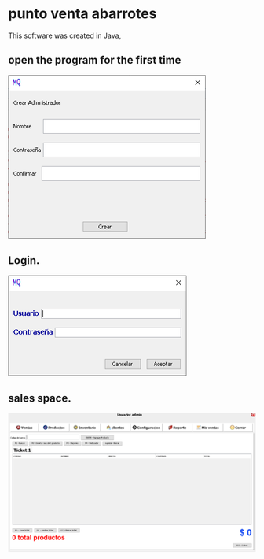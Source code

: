 # punto venta abarrotes
<p>This software was created in Java,  </p>

<h2>open the program for the first time</h2>

![](https://github.com/muqui/punto_venta_abarrotes/blob/master/images/crear_primer_usuario.png)
<h2>Login.</h2>

![](https://github.com/muqui/punto_venta_abarrotes/blob/master/images/login.png)
<h2>sales space.</h2>

![](https://github.com/muqui/punto_venta_abarrotes/blob/master/images/vender.png)
